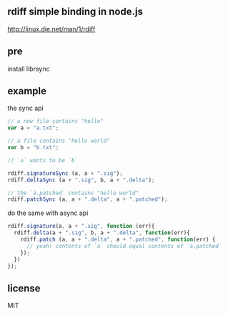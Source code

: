 ## rdiff simple binding in node.js

http://linux.die.net/man/1/rdiff

## pre

install librsync

## example

the sync api

```js
// a new file contains "hello"
var a = "a.txt";

// a file contains "hello world"
var b = "b.txt";

// `a` wants to be `b`

rdiff.signatureSync (a, a + ".sig");
rdiff.deltaSync (a + ".sig", b, a + ".delta");

// the `a.patched` contains "hello world"
rdiff.patchSync (a, a + ".delta", a + ".patched");
```

do the same with async api

```js
rdiff.signature(a, a + ".sig", function (err){
  rdiff.delta(a + ".sig", b, a + ".delta", function(err){
    rdiff.patch (a, a + ".delta", a + ".patched", function(err) {
      // yeah! contents of `a` should equal contents of `a.patched`
    });
  })
});
```

## license
MIT

